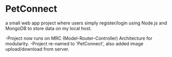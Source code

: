 # PetConnect
a small web app project where users simply register/login using Node.js and MongoDB to store data on my local host.

-Project now runs on MRC (Model-Router-Controller) Architecture for modularity.
-Project re-named to 'PetConnect', also added image upload/download from server.
